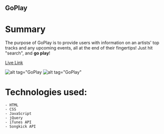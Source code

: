 ## GoPlay


# Summary
The purpose of GoPlay is to provide users with information on an artists' top tracks and any upcoming events, all at the end of their fingertips! Just hit "search", and **go play**!

[Live Link](file:///C:/Users/Brittany/Desktop/Projects/GoPlay/Cap/index.html)

![alt tag="GoPlay](https://user-images.githubusercontent.com/32652436/33297248-caf5cae6-d394-11e7-8ff2-f8d1b633a41e.jpg)
![alt tag="GoPlay"](https://user-images.githubusercontent.com/32652436/33297356-5dc01408-d395-11e7-8891-d02598a18b72.jpg)

# Technologies used:
```
- HTML 
- CSS
- JavaScript
- jQuery
- iTunes API
- Songkick API
```
